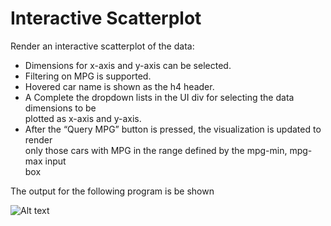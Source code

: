 # Interactive	Scatterplot

Render	an	interactive	scatterplot	of	the	data:
* Dimensions	 for	x-axis	and	y-axis	can	be	selected.
* Filtering	 on	MPG	is	supported.
* Hovered	car	name	is	shown	as	the	h4	header.
* A Complete	the	dropdown lists	in	the	UI	div	for	selecting	the	data	dimensions	 to	be	
plotted	as	x-axis	and	y-axis.	
* After	the	“Query	MPG”	button	is	pressed,	the	visualization	is	updated	to	render	
only	those	 cars	with	MPG	in	the	range	defined	 by	the	mpg-min,	mpg-max	input	
box


The output for the following program is be shown

![Alt text](https://github.com/Vignesh6v/Scatterplot_Lab9/Image.png "Scatter Plot with tooltips")
